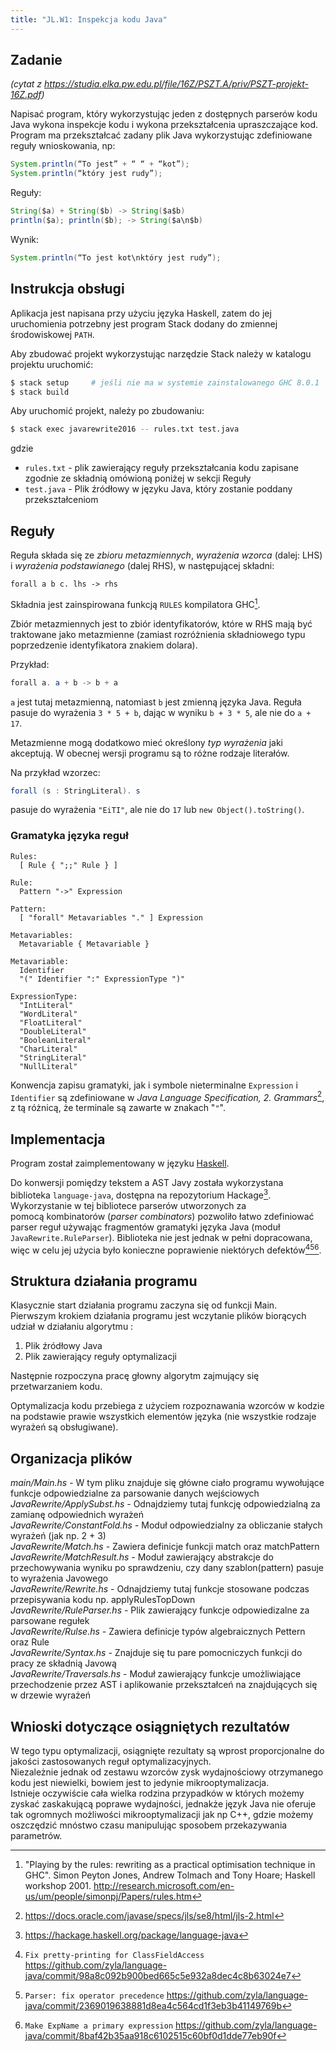 ```yaml
---
title: "JL.W1: Inspekcja kodu Java"
---
```


## Zadanie

_(cytat z <https://studia.elka.pw.edu.pl/file/16Z/PSZT.A/priv/PSZT-projekt-16Z.pdf>)_

Napisać program, który wykorzystując jeden z dostępnych parserów kodu Java
wykona inspekcje kodu i wykona przekształcenia upraszczające kod. Program ma
przekształcać zadany plik Java wykorzystując zdefiniowane reguły wnioskowania,
np:

```java
System.println(“To jest” + “ “ + “kot”);
System.println(“który jest rudy”);
```

Reguły:

```java
String($a) + String($b) -> String($a$b)
println($a); println($b); -> String($a\n$b)
```

Wynik:

```java
System.println(“To jest kot\nktóry jest rudy”);
```

## Instrukcja obsługi

Aplikacja jest napisana przy użyciu języka Haskell, zatem do jej uruchomienia
potrzebny jest program Stack dodany do zmiennej środowiskowej `PATH`.

Aby zbudować projekt wykorzystując narzędzie Stack należy w katalogu projektu
uruchomić:
```bash
$ stack setup     # jeśli nie ma w systemie zainstalowanego GHC 8.0.1
$ stack build
```
Aby uruchomić projekt, należy po zbudowaniu:

```bash
$ stack exec javarewrite2016 -- rules.txt test.java

```
gdzie

- `rules.txt` - plik zawierający reguły przekształcania kodu zapisane zgodnie
  ze składnią omówioną poniżej w sekcji Reguły  
- `test.java` - Plik źródłowy w języku Java, który zostanie poddany przekształceniom

## Reguły

Reguła składa się ze _zbioru metazmiennych_, _wyrażenia wzorca_ (dalej: LHS) i _wyrażenia
podstawianego_ (dalej RHS), w następującej składni:

```
forall a b c. lhs -> rhs
```

Składnia jest zainspirowana funkcją `RULES` kompilatora GHC[^ghc-rules].

Zbiór metazmiennych jest to zbiór identyfikatorów, które w RHS mają być
traktowane jako metazmienne (zamiast rozróżnienia składniowego typu poprzedzenie
identyfikatora znakiem dolara).

Przykład:

```java
forall a. a + b -> b + a
```

`a` jest tutaj metazmienną, natomiast `b` jest zmienną języka Java. Reguła
pasuje do wyrażenia `3 * 5 + b`, dając w wyniku `b + 3 * 5`, ale nie do
`a + 17`.

Metazmienne mogą dodatkowo mieć określony _typ wyrażenia_ jaki akceptują. W
obecnej wersji programu są to różne rodzaje literałów.

Na przykład wzorzec:

```java
forall (s : StringLiteral). s
```

pasuje do wyrażenia `"EiTI"`, ale nie do `17` lub `new Object().toString()`.

[^ghc-rules]: "Playing by the rules: rewriting as a practical optimisation
  technique in GHC". Simon Peyton Jones, Andrew Tolmach and Tony Hoare; Haskell
  workshop 2001.
  <http://research.microsoft.com/en-us/um/people/simonpj/Papers/rules.htm>

### Gramatyka języka reguł

```
Rules:
  [ Rule { ";;" Rule } ]

Rule:
  Pattern "->" Expression

Pattern:
  [ "forall" Metavariables "." ] Expression

Metavariables:
  Metavariable { Metavariable }

Metavariable:
  Identifier
  "(" Identifier ":" ExpressionType ")"

ExpressionType:
  "IntLiteral"
  "WordLiteral"
  "FloatLiteral"
  "DoubleLiteral"
  "BooleanLiteral"
  "CharLiteral"
  "StringLiteral"
  "NullLiteral"
```

Konwencja zapisu gramatyki, jak i symbole nieterminalne `Expression` i `Identifier`
są zdefiniowane w _Java Language Specification, 2. Grammars_[^jls-grammars], z
tą różnicą, że terminale są zawarte w znakach "`"`".

[^jls-grammars]: <https://docs.oracle.com/javase/specs/jls/se8/html/jls-2.html>

## Implementacja

Program został zaimplementowany w języku [Haskell][].

Do konwersji pomiędzy tekstem a AST Javy została wykorzystana biblioteka
`language-java`, dostępna na repozytorium Hackage[^language-java]. Wykorzystanie w tej
bibliotece parserów utworzonych za pomocą kombinatorów (_parser combinators_)
pozwoliło łatwo zdefiniować parser reguł używając fragmentów gramatyki języka
Java (moduł `JavaRewrite.RuleParser`). Biblioteka nie jest jednak w pełni
dopracowana, więc w celu jej użycia było konieczne poprawienie niektórych
defektów[^bug-ClassFieldAccess][^bug-precedence][^bug-QualInstanceCreation].

[haskell]: https://www.haskell.org/

[^language-java]: <https://hackage.haskell.org/package/language-java>

[^bug-ClassFieldAccess]: `Fix pretty-printing for ClassFieldAccess`
  <https://github.com/zyla/language-java/commit/98a8c092b900bed665c5e932a8dec4c8b63024e7>
[^bug-precedence]: `Parser: fix operator precedence`
  <https://github.com/zyla/language-java/commit/2369019638881d8ea4c564cd1f3eb3b41149769b>
[^bug-QualInstanceCreation]: `Make ExpName a primary expression`
  <https://github.com/zyla/language-java/commit/8baf42b35aa918c6102515c60bf0d1dde77eb90f>



## Struktura działania programu
  
Klasycznie start działania programu zaczyna się od funkcji Main.  
Pierwszym krokiem działania programu jest wczytanie plików biorących udział
w działaniu algorytmu :  
1. Plik źródłowy Java  
2. Plik zawierający reguły optymalizacji  

Następnie rozpoczyna pracę głowny algorytm zajmujący się przetwarzaniem kodu.  

Optymalizacja kodu przebiega z użyciem rozpoznawania wzorców w kodzie na podstawie
prawie wszystkich elementów języka (nie wszystkie rodzaje wyrażeń są obsługiwane).

## Organizacja plików

_main/Main.hs_ - W tym pliku znajduje się główne ciało programu wywołujące funkcje
odpowiedzialne za parsowanie danych wejściowych  
_JavaRewrite/ApplySubst.hs_ - Odnajdziemy tutaj funkcję odpowiedzialną za zamianę odpowiednich wyrażeń  
_JavaRewrite/ConstantFold.hs_ - Moduł odpowiedzialny za obliczanie stałych wyrażeń (jak np. 2 + 3)  
_JavaRewrite/Match.hs_ - Zawiera definicje funkcji match oraz matchPattern  
_JavaRewrite/MatchResult.hs_ - Moduł zawierający abstrakcje do przechowywania wyniku po sprawdzeniu, czy dany szablon(pattern) pasuje to wyrażenia Javowego  
_JavaRewrite/Rewrite.hs_ - Odnajdziemy tutaj funkcje stosowane podczas przepisywania kodu np. applyRulesTopDown  
_JavaRewrite/RuleParser.hs_ - Plik zawierający funkcje odpowiedizalne za parsowane regułek  
_JavaRewrite/Rulse.hs_ - Zawiera definicje typów algebraicznych Pettern oraz Rule  
_JavaRewrite/Syntax.hs_ - Znajduje się tu pare pomocniczych funkcji do pracy ze składnią Javową  
_JavaRewrite/Traversals.hs_ - Moduł zawierający funkcje umożliwiające przechodzenie przez AST i aplikowanie przekształceń na znajdujących się w drzewie wyrażeń  

## Wnioski dotyczące osiągniętych rezultatów

W tego typu optymalizacji, osiągnięte rezultaty są wprost proporcjonalne
do jakości zastosowanych reguł optymalizacyjnych.  
Niezależnie jednak od zestawu wzorców zysk wydajnościowy otrzymanego kodu jest niewielki, bowiem
jest to jedynie mikrooptymalizacja.  
Istnieje oczywiście cała wielka rodzina przypadków w których możemy zyskać zaskakującą poprawe
wydajności, jednakże język Java nie oferuje tak ogromnych możliwości mikrooptymalizacji jak np C++,
gdzie możemy oszczędzić mnóstwo czasu manipulując sposobem przekazywania parametrów.
